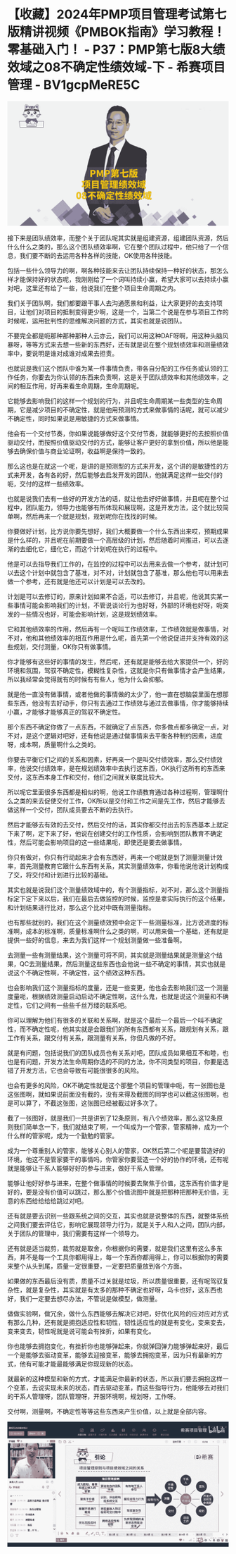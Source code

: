 # 【收藏】2024年PMP项目管理考试第七版精讲视频《PMBOK指南》学习教程！零基础入门！ - P37：PMP第七版8大绩效域之08不确定性绩效域-下 - 希赛项目管理 - BV1gcpMeRE5C

![](img/31bcb6a5ec8fcaa77a9e13ccade9fbe6_0.png)

接下来是团队绩效率，而整个关于团队呢其实就是组建资源，组建团队资源，然后什么什么之类的，那么这个团队绩效率啊，它在整个团队过程中，他只给了一个信息，我们要不断的去运用各种各样的技能，OK使用各种技能。

包括一些什么领导力的啊，啊各种技能来去让团队持续保持一种好的状态，那怎么样才能保持好的状态呢，我刚刚给了一个词叫持续小赢，希望大家可以去持续小赢对吧，这里还有给了一些，他说我们在整个项目生命周期之内。

我们关于团队啊，我们都要跟干事人去沟通愿景和利益，让大家更好的去支持项目，让他们对项目的抵制变得更少啊，这是一个，当第二个说是在参与项目工作的时候呢，运用批判性的思维解决问题的方式，其实也就是说团队。

不要完全都是呃那种那种那种人云亦云，我们可以用这种DAF呀啊，用这种头脑风暴呀，等等方式来去想一些新的东西好，还有就是说在整个规划绩效率和测量绩效率中，要说明是谁对成谁对成果去担责。

也就说是我们这个团队中谁为某一件事情负责，带各自分配的工作任务或认领的工作任务，你要去为你认领的东西来负责啊，这是关于团队绩效率和其他绩效率，之间的相互作用，好再来看生命周期，生命周期呢。

它能够去影响我们的这样一个规划的行为，并且呢生命周期某一些类型的生命周期，它是减少项目的不确定性，就是他用预测的方式来做事情的话呢，就可以减少不确定性，同时如果说是用敏捷的方式来做事情。

他会有一个交付节奏，你如果说能够做好这个交付节奏，就能够更好的去按照价值驱动交付，而按照价值驱动交付的方式，能够让客户更好的拿到价值，所以他是能够去确保价值与商业论证啊，收益啊是保持一致的。

那么这也是在就这一个呢，是讲的是预测型的方式来开发，这个讲的是敏捷性的方式来开发，各有各的好，然后能够去启发开发的团队，他就满足这样一些交付的呃，交付的这样一些绩效率。

也就是说我们去有一些好的开发方法的话，就让他去好好做事情，并且呢在整个过程中，团队能力，领导力也能够有所体现和展现啊，这是开发方法，这个就比较简单啊，然后再来一个就是规划，规划呢你在找找的时候。

你要做好计划，比方说你要先想好，我们大概要做一个什么东西出来哎，预期成果是什么样的，并且呢在前期要做一个高层级的计划，然后随着时间推进，可以去逐渐的去细化它，细化它，而这个计划呢在执行的过程中。

他是可以去指导我们工作的，在监控的过程中可以去用来去做一个参考，就计划可以去这个计划中就包含了基准，对不对，计划就包含了基准，那么他也可以用来去做一个参考，还有就是他还可以计划是可以去改的。

计划是可以去修订的，原来计划如果不合适，可以去修订，并且呢，他说其实某一些事情可能会影响我们的计划，不管说谈论行为也好呀，外部的环境也好呀，呃突发的一些情况也好，可能会影响计划，这是规划绩效率。

它和其他绩效率的作用，然后再有一个呢叫工作绩效率，工作绩效就是做事情，对不对，他和其他绩效率的相互作用是什么呢，首先第一个他说促进并支持有效的这些规划，交付测量，OK你只有做事情。

你才能够有这些好的事情的发生，然后呢，还有就是能够去给大家提供一个，好的环境和氛围，驾驭不确定性，模糊性复杂性，这就是你只有做事情才会产生结果，所以我经常会觉得就有的时候有有些人，他为什么会抑郁。

就是他一直没有做事情，或者他做的事情做的太少了，他一直在想脑袋里面在想那些东西，他没有去好动手，你只有去通过工作绩效与通过去做事情，你才能够持续小赢，才能够才能够真正的驾驭不确定性。

那个东西不确定你做了一点东西，不就确定了点东西，你多做点都多确定一点，对不对，是这个逻辑对吧好，还有他说是通过做事情来去平衡各种制约因素，进度呀，成本啊，质量啊什么之类的。

你要去平衡它们之间的关系和因素，好再来一个是叫交付绩效率，那么交付绩效率，他说交付绩效率，是在规划绩效率中去执行这东西，OK执行这所有的东西来交付，这东西本身工作和交付，他们之间就关联度比较大。

所以呢它里面很多东西都是相似的啊，他说工作绩教育通过各种过程啊，管理啊什么之类的来去促使交付工作，OK所以是交付和工作之间是先工作，然后才能够去做这样一个交付，团队成员要去不断的去执行。

然后才能够去有效的去交付，然后交付的话，其实你都交付出去的东西基本上就定下来了啊，定下来了好，他说在创建交付的工作性质，会影响到团队教育不确定性，然后可能会影响项目的这一些结果呃，即使还是要去做事情。

你只有做对，你只有行动起来才会有东西好，再来一个呢就是到了测量测量计效率，首先测量教育它跟什么东西有关系，其实测量绩效率，你看他说他说计划构成了交，将交付和计划进行比较的基础。

其实也就是说我们这个测量绩效域中的，有个测量指标，对不对，那么这个测量指标定下定下来以后，我们在最后去做监控的时候，监控是拿实际执行的这个结果，和计划结果进行比对，那么这个比对中既有测量指标。

也有那些就别的，我们在这个测量绩效预中会定下一些测量标准，比方说进度的标准啊，成本的标准啊，质量标准啊什么之类的啊，可以用来做一个基础，还有就是提供一些好的信息，来去为我们这样一个规划测量做一些准备啊。

去测量一些有测量结果，这个测量可将不同，其实就是测量结果就是测量这个结果，QC去测量结果，然后测量这些东西也会他说一些不确定的事情，其实也就是说这个不确定性啊，不确定性，这个绩效这种东西。

也会影响我们这个测量指标的度量，还是一些变更，他也会去影响我们这一个测量度量呃，根据绩效测量启动启动不确定性啊，这什么鬼，也就是说这个测量和不确定性，它们之间有一些些千丝万缕的联系吧。

你可以理解为他们有很多的关联和关系啊，就是这个最后一个最后一个叫不确定性，而不确定性呢，他其实就是会跟我们的所有东西都有关系，跟规划有关系，跟工作有关系，跟交付有关系，跟测量有关系，你但凡做的不好。

就是有问题，包括说我们的团队成员也有关系对吧，团队成员如果相互不和睦，也也是有问题，开发方法生命周期你选的不同的方法，你不同类型的项目，你要是选错了开发方法，它也会导致有可能很很多的风险。

也会有更多的风险，OK不确定性就是这个那整个项目的管理中呃，有一张图也是这张图啊，就如果说前面没有截的，没有来得及截图的同学也可以截这张图啊，也是可以算了，不截这张图，这张图已经被截过好多次了。

截了一张图好，就是我们一共是讲到了12条原则，有八个绩效率，那么这12条原则我们简单念一下，我们就结束了啊，一个叫成为一个管家，管家精神，成为一个什么样的管家呢，成为一个勤勉的管家。

成为一个尊重别人的管家，能够关心别人的管家，OK然后第二个呢是要营造好的环境，他这不是管家要干的事情吗，你管家你要营造一个好的协作的环境，还有呢就是能够让干系人能够好好的参与进来，做好干系人管理。

能够让他好好参与进来，在整个做事情的时候要去聚焦于价值，这东西有价值才是好的，要是没有价值可以跳过，那么那个价值流图中就是把那种把那种无价值，无意的东西给给给给跳过对吧。

还有就是要去识别一些跟系统之间的交互，其实也就是说整体的东西，就整体系统之间我们要去评估它，影响它展现领导力行为，就是关于人和人之间，团队内部，关于团队的管理中，我们需要有这样一个领导力。

还有就是适当裁剪，裁剪就是取舍，你根据你的需要，就是我们这里有这么多东西，并不是每一个工具你都用得上，每一个东西你都用得上，你可以根据你的需要来整个从头到尾，质量一定很重要，一定要把质量放到各个方面。

如果做的东西最后没有质，质量不过关就是垃圾，所以质量很重要，还有呢驾驭复杂性，就是复杂性，其实就是有太多的那种不确定也好呀，乌卡也好，这东西也好，我们一定要去想尽办法，不管说是做模型，做测量。

做做实验啊，做冗余，做什么东西能够去解决它对吧，好优化风险的应对应对方式有那么几种，还有就是拥抱适应性和韧性，韧性适应性的就是有变化，变来变去，变来变去，韧性呢就是说可能会有挫折，如果有变化。

你也能够去拥抱变化，有挫折你也能够弹起来，你就弹回弹力能够弹起来好，最后一个是能够去驱动变革，能够去迎接变革，能够去拥抱变革，因为只有最新的方式，他有可能才能最能够满足你现现新的状态。

就最新的这种模型和新的方式，才能满足你最新的状态，所以我们要去拥抱这样一个变革，去说实现未来的状态，而去驱动变革，而这些指导行为，他能够去对我们的干系人管理呀，团队管理呀，开服环境啊，规划呀，工作呀。

交付啊，测量啊，不确定性等等这些东西来产生价值，以上就是全部内容。

![](img/31bcb6a5ec8fcaa77a9e13ccade9fbe6_2.png)